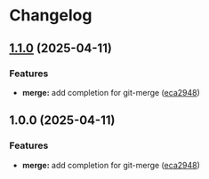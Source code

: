 # Changelog

## [1.1.0](https://github.com/wsdjeg/git.nvim/compare/v1.0.0...v1.1.0) (2025-04-11)


### Features

* **merge:** add completion for git-merge ([eca2948](https://github.com/wsdjeg/git.nvim/commit/eca2948ca27cca84755da71a2ea9040cdcfa2144))

## 1.0.0 (2025-04-11)


### Features

* **merge:** add completion for git-merge ([eca2948](https://github.com/wsdjeg/git.nvim/commit/eca2948ca27cca84755da71a2ea9040cdcfa2144))
